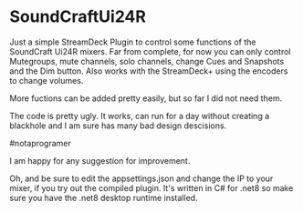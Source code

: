 # SoundCraftUi24R
Just a simple StreamDeck Plugin to control some functions of the SoundCraft Ui24R mixers.
Far from complete, for now you can only control Mutegroups, mute channels, solo channels, change Cues and Snapshots and the Dim button. 
Also works with the StreamDeck+ using the encoders to change volumes.

More fuctions can be added pretty easily, but so far I did not need them.

The code is pretty ugly. It works, can run for a day without creating a blackhole and I am sure has many bad design descisions. 

#notaprogramer

I am happy for any suggestion for improvement.

Oh, and be sure to edit the appsettings.json and change the IP to your mixer, if you try out the compiled plugin.
It's written in C# for .net8 so make sure you have the .net8 desktop runtime installed. 
